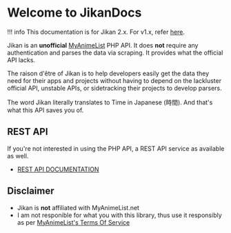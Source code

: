 # Welcome to JikanDocs

!!! info
    This documentation is for Jikan 2.x. For v1.x, refer [here](https://jikan.moe/old-docs).

Jikan is an __unofficial__ [MyAnimeList](https://myanimelist.net) PHP API. It does **not** require any authentication and parses the data via scraping. It provides what the official API lacks.


The raison d'être of Jikan is to help developers easily get the data they need for their apps and projects without having to depend on the lackluster official API, unstable APIs, or sidetracking their projects to develop parsers.

The word Jikan literally translates to Time in Japanese (時間). And that's what this API saves you of.

## REST API
If you're not interested in using the PHP API, a REST API service as available as well.

- [REST API DOCUMENTATION](https://jikan.docs.apiary.io)

## Disclaimer
- Jikan is **not** affiliated with MyAnimeList.net
- I am not responible for what you with this library, thus use it responsibly as per [MyAnimeList's Terms Of Service](https://myanimelist.net/about/terms_of_use)
